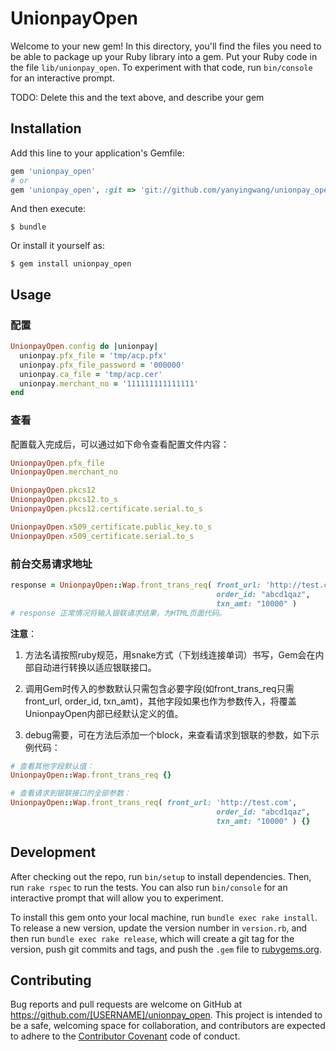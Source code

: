 # UnionpayOpen

Welcome to your new gem! In this directory, you'll find the files you need to be able to package up your Ruby library into a gem. Put your Ruby code in the file `lib/unionpay_open`. To experiment with that code, run `bin/console` for an interactive prompt.

TODO: Delete this and the text above, and describe your gem

## Installation

Add this line to your application's Gemfile:

```ruby
gem 'unionpay_open'
# or
gem 'unionpay_open', :git => 'git://github.com/yanyingwang/unionpay_open.git'
```

And then execute:

	$ bundle

Or install it yourself as:

	$ gem install unionpay_open

## Usage


### 配置
```ruby
UnionpayOpen.config do |unionpay|
  unionpay.pfx_file = 'tmp/acp.pfx'
  unionpay.pfx_file_password = '000000'
  unionpay.ca_file = 'tmp/acp.cer'
  unionpay.merchant_no = '111111111111111'
end

```


### 查看
配置载入完成后，可以通过如下命令查看配置文件内容：
```ruby
UnionpayOpen.pfx_file
UnionpayOpen.merchant_no

UnionpayOpen.pkcs12
UnionpayOpen.pkcs12.to_s
UnionpayOpen.pkcs12.certificate.serial.to_s

UnionpayOpen.x509_certificate.public_key.to_s
UnionpayOpen.x509_certificate.serial.to_s
```

### 前台交易请求地址

```ruby
response = UnionpayOpen::Wap.front_trans_req( front_url: 'http://test.com',
											  order_id: "abcd1qaz",
											  txn_amt: "10000" )
# response 正常情况将输入银联请求结果，为HTML页面代码。
```

**注意**：

1. 方法名请按照ruby规范，用snake方式（下划线连接单词）书写，Gem会在内部自动进行转换以适应银联接口。

2. 调用Gem时传入的参数默认只需包含必要字段(如front_trans_req只需front_url, order_id, txn_amt)，其他字段如果也作为参数传入，将覆盖UnionpayOpen内部已经默认定义的值。

3. debug需要，可在方法后添加一个block，来查看请求到银联的参数，如下示例代码：

```ruby
# 查看其他字段默认值：
UnionpayOpen::Wap.front_trans_req {}

# 查看请求到银联接口的全部参数：
UnionpayOpen::Wap.front_trans_req( front_url: 'http://test.com',
											  order_id: "abcd1qaz",
											  txn_amt: "10000" ) {}
```


## Development

After checking out the repo, run `bin/setup` to install dependencies. Then, run `rake rspec` to run the tests. You can also run `bin/console` for an interactive prompt that will allow you to experiment.

To install this gem onto your local machine, run `bundle exec rake install`. To release a new version, update the version number in `version.rb`, and then run `bundle exec rake release`, which will create a git tag for the version, push git commits and tags, and push the `.gem` file to [rubygems.org](https://rubygems.org).

## Contributing

Bug reports and pull requests are welcome on GitHub at https://github.com/[USERNAME]/unionpay_open. This project is intended to be a safe, welcoming space for collaboration, and contributors are expected to adhere to the [Contributor Covenant](contributor-covenant.org) code of conduct.
